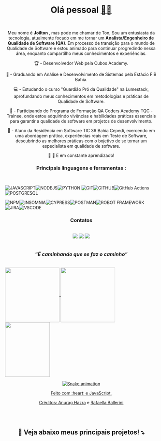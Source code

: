 <div align="center">
	<h1> Olá pessoal <a href='https://emojitool.com/pt/waving-hand-sign-type-6'>👋🏿</a></h1>
</div>
<br>
<div align="center">
<p> Meu nome é <strong> Joilton </strong>, mas pode me chamar de Ton, Sou um entusiasta da tecnologia, atualmente focado em me tornar um <strong>Analista/Engenheiro de Qualidade de Software (QA)</strong>. Em processo de transição para o mundo de Qualidade de Software e estou animado para continuar progredindo nessa área, enquanto compartilho meus conhecimentos e experiências. </p> 

 🏆 - Desenvolvedor Web pela Cubos Academy.
 	
 💾 - Graduando em Análise e Desenvolvimento de Sistemas pela Estácio FIB Bahia.

 💻 - Estudando o curso "Guardião Pró da Qualidade" na Lumestack, aprofundando meus conhecimentos em metodologias e práticas de Qualidade de Software.

 🌟 - Participando do Programa de Formação QA Coders Academy  TQC - Trainee, onde estou adquirindo vivências e habilidades práticas essenciais para garantir a 
   qualidade de software em projetos de desenvolvimento.

🔨 - Aluno da Residência em Software TIC 36 Bahia Cepedi, exercendo em uma abordagem prática, experiências reais em Teste de Software, descubrindo as melhores práticas 
   com o bojetivo de se tornar um especialista em qualidade de software.
 

 🐛 🦋 E em constante aprendizado!

</div>
<div align="center"><h3> Principais linguagens e ferramentas :</h3> </div>
<br>

 ![JAVASCRIPT](https://img.shields.io/badge/JavaScript-323330?style=for-the-badge&logo=javascript&logoColor=F7DF1E)![NODEJS](https://img.shields.io/badge/Node.js-339933?style=for-the-badge&logo=nodedotjs&logoColor=white)![PYTHON](https://img.shields.io/badge/python-3670A0?style=for-the-badge&logo=python&logoColor=ffdd54)
 ![GIT](https://img.shields.io/badge/GIT-E44C30?style=for-the-badge&logo=git&logoColor=white)![GITHUB](https://img.shields.io/badge/GitHub-100000?style=for-the-badge&logo=github&logoColor=white)![GitHub Actions](https://img.shields.io/badge/github%20actions-%232671E5.svg?style=for-the-badge&logo=githubactions&logoColor=white)![POSTGRESQL](https://img.shields.io/badge/PostgreSQL-316192?style=for-the-badge&logo=postgresql&logoColor=white)
 
 ![NPM](https://img.shields.io/badge/npm-CB3837?style=for-the-badge&logo=npm&logoColor=white)![INSOMNIA](https://img.shields.io/badge/Insomnia-5849be?style=for-the-badge&logo=Insomnia&logoColor=white)![CYPRESS](https://img.shields.io/badge/-cypress-%23E5E5E5?style=for-the-badge&logo=cypress&logoColor=058a5e)![POSTMAN](https://img.shields.io/badge/Postman-FF6C37?style=for-the-badge&logo=postman&logoColor=white)![ROBOT FRAMEWORK](https://img.shields.io/badge/Robot%20Framework-000000?style=for-the-badge&logo=robot-framework&logoColor=white)![JIRA](https://img.shields.io/badge/jira-%230A0FFF.svg?style=for-the-badge&logo=jira&logoColor=white)![VSCODE](https://img.shields.io/badge/VSCode-0078D4?style=for-the-badge&logo=visual%20studio%20code&logoColor=white)

<div align="center"><h3> Contatos </h3>
<br>
  <a href="https://discord.gg/kVJM3Ry7" target="_blank"><img src="https://img.shields.io/badge/Discord-7289DA?style=for-the-badge&logo=discord&logoColor=white" target="_blank"></a> 
 <a href = "mailto:joiltonmacedo2022@outlook.com"><img src="https://img.shields.io/badge/-Gmail-%23333?style=for-the-badge&logo=gmail&logoColor=white" target="_blank"></a>
<a href="https://www.linkedin.com/in/joilton-macedo" target="_blank"><img src="https://img.shields.io/badge/-LinkedIn-%230077B5?style=for-the-badge&logo=linkedin&logoColor=white" target="_blank"></a>  

</div>
<br>
<div align="center"><h3><em> "É caminhando que se faz o caminho"</em></h3> </div>
 <br> 
 <div>
  <a href="https://github.com/JoiltonMacedo2023">
  <img height="180em"   align="center" src="https://github-readme-stats.vercel.app/api?username=JoiltonMacedo2023&show_icons=true&theme=react&include_all_commits=true&count_private=true"/>
  <img height="180em"  align="center" src="https://github-readme-stats.vercel.app/api/top-langs/?username=JoiltonMacedo2023&layout=compact&langs_count=7&theme=react" />

  <img align="center" width="148" height="180" src="https://media1.tenor.com/images/68e8337fb4eb7e40645d832c64762a8b/tenor.gif?itemid=19443613">
</div>
	
<div align="center">

  ![Snake animation](https://github.com/danielbped/danielbped/blob/output/github-contribution-grid-snake.svg)
  
</div>

<div align="center">
  <p>Feito com :heart: e JavaScript.</p>
  <p>Créditos: <a href="https://github.com/anuraghazra/github-readme-stats">Anurag Hazra</a> e <a href="https://github.com/rafaballerini">Rafaella Ballerini</a></p>
</div>
<br>	
<br>
	<div align="center"><h2><strong>📌 Veja abaixo meus principais projetos! ⤵️</strong></h2></div>

	
	
	



